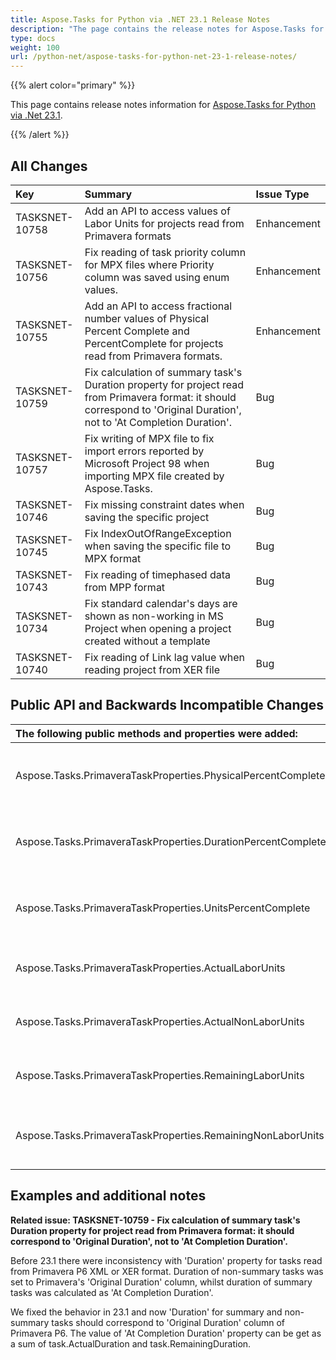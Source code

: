 ```yaml
---
title: Aspose.Tasks for Python via .NET 23.1 Release Notes
description: "The page contains the release notes for Aspose.Tasks for Python via .NET 23.1."
type: docs
weight: 100
url: /python-net/aspose-tasks-for-python-net-23-1-release-notes/
---
```


{{% alert color="primary" %}} 

This page contains release notes information for [Aspose.Tasks for Python via .Net 23.1](https://pypi.org/project/aspose-tasks/23.1.0/).

{{% /alert %}}
## **All Changes**
|**Key**|**Summary**|**Issue Type**|
| :- | :- | :- |
| TASKSNET-10758 | Add an API to access values of Labor Units for projects read from Primavera formats | Enhancement |
| TASKSNET-10756 | Fix reading of task priority column for MPX files where Priority column was saved using enum values. | Enhancement |
| TASKSNET-10755 | Add an API to access fractional number values of Physical Percent Complete and PercentComplete for projects read from Primavera formats. | Enhancement |
| TASKSNET-10759 | Fix calculation of summary task's Duration property for project read from Primavera format: it should correspond to 'Original Duration', not to 'At Completion Duration'. | Bug |
| TASKSNET-10757 | Fix writing of MPX file to fix import errors reported by Microsoft Project 98 when importing MPX file created by Aspose.Tasks. | Bug |
| TASKSNET-10746 | Fix missing constraint dates when saving the specific project | Bug |
| TASKSNET-10745 | Fix IndexOutOfRangeException when saving the specific file to MPX format | Bug |
| TASKSNET-10743 | Fix reading of timephased data from MPP format | Bug |
| TASKSNET-10734 | Fix standard calendar's days are shown as non-working in MS Project when opening a project created without a template | Bug |
| TASKSNET-10740 | Fix reading of Link lag value when reading project from XER file | Bug |

## **Public API and Backwards Incompatible Changes**
|**The following public methods and properties were added:**|**Description**|
| :- | :- |
| Aspose.Tasks.PrimaveraTaskProperties.PhysicalPercentComplete | Gets the value of Physical Percent Complete. |
| Aspose.Tasks.PrimaveraTaskProperties.DurationPercentComplete | Gets the value of duration percent complete. |
| Aspose.Tasks.PrimaveraTaskProperties.UnitsPercentComplete | Gets the value of units percent complete. |
| Aspose.Tasks.PrimaveraTaskProperties.ActualLaborUnits | Gets the value of actual labor units. |
| Aspose.Tasks.PrimaveraTaskProperties.ActualNonLaborUnits | Gets the value of actual non labor units. |
| Aspose.Tasks.PrimaveraTaskProperties.RemainingLaborUnits | Gets the value of remaining labor units. |
| Aspose.Tasks.PrimaveraTaskProperties.RemainingNonLaborUnits | Gets the value of remaining non labor units. |


## **Examples and additional notes**

**Related issue: TASKSNET-10759 - Fix calculation of summary task's Duration property for project read from Primavera format: it should correspond to 'Original Duration', not to 'At Completion Duration'.**

Before 23.1 there were inconsistency with 'Duration' property for tasks read from Primavera P6 XML or XER format.
Duration of non-summary tasks was set to Primavera's 'Original Duration' column, whilst duration of summary tasks was calculated as 'At Completion Duration'.

We fixed the behavior in 23.1 and now 'Duration' for summary and non-summary tasks should correspond to 'Original Duration' column of Primavera P6.
The value of 'At Completion Duration' property can be get as a sum of task.ActualDuration and task.RemainingDuration.